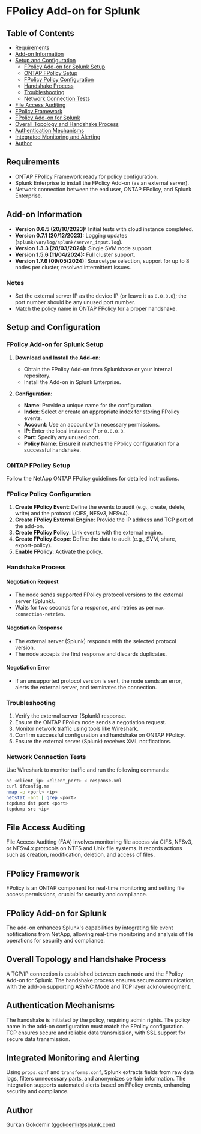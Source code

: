 # FPolicy Add-on for Splunk

## Table of Contents

- [Requirements](#requirements)
- [Add-on Information](#add-on-information)
- [Setup and Configuration](#setup-and-configuration)
  - [FPolicy Add-on for Splunk Setup](#fpolicy-add-on-for-splunk-setup)
  - [ONTAP FPolicy Setup](#ontap-fpolicy-setup)
  - [FPolicy Policy Configuration](#fpolicy-policy-configuration)
  - [Handshake Process](#handshake-process)
  - [Troubleshooting](#troubleshooting)
  - [Network Connection Tests](#network-connection-tests)
- [File Access Auditing](#file-access-auditing)
- [FPolicy Framework](#fpolicy-framework)
- [FPolicy Add-on for Splunk](#fpolicy-add-on-for-splunk)
- [Overall Topology and Handshake Process](#overall-topology-and-handshake-process)
- [Authentication Mechanisms](#authentication-mechanisms)
- [Integrated Monitoring and Alerting](#integrated-monitoring-and-alerting)
- [Author](#author)

## Requirements

- ONTAP FPolicy Framework ready for policy configuration.
- Splunk Enterprise to install the FPolicy Add-on (as an external server).
- Network connection between the end user, ONTAP FPolicy, and Splunk Enterprise.

## Add-on Information

- **Version 0.6.5 (20/10/2023):** Initial tests with cloud instance completed.
- **Version 0.7.1 (20/12/2023):** Logging updates (`splunk/var/log/splunk/server_input.log`).
- **Version 1.3.3 (28/03/2024):** Single SVM node support.
- **Version 1.5.6 (11/04/2024):** Full cluster support.
- **Version 1.7.6 (09/05/2024):** Sourcetype selection, support for up to 8 nodes per cluster, resolved intermittent issues.

### Notes

- Set the external server IP as the device IP (or leave it as `0.0.0.0`); the port number should be any unused port number.
- Match the policy name in ONTAP FPolicy for a proper handshake.

## Setup and Configuration

### FPolicy Add-on for Splunk Setup

1. **Download and Install the Add-on**:
   - Obtain the FPolicy Add-on from Splunkbase or your internal repository.
   - Install the Add-on in Splunk Enterprise.

2. **Configuration**:
   - **Name**: Provide a unique name for the configuration.
   - **Index**: Select or create an appropriate index for storing FPolicy events.
   - **Account**: Use an account with necessary permissions.
   - **IP**: Enter the local instance IP or `0.0.0.0`.
   - **Port**: Specify any unused port.
   - **Policy Name**: Ensure it matches the FPolicy configuration for a successful handshake.

### ONTAP FPolicy Setup

Follow the NetApp ONTAP FPolicy guidelines for detailed instructions.

### FPolicy Policy Configuration

1. **Create FPolicy Event**: Define the events to audit (e.g., create, delete, write) and the protocol (CIFS, NFSv3, NFSv4).
2. **Create FPolicy External Engine**: Provide the IP address and TCP port of the add-on.
3. **Create FPolicy Policy**: Link events with the external engine.
4. **Create FPolicy Scope**: Define the data to audit (e.g., SVM, share, export-policy).
5. **Enable FPolicy**: Activate the policy.

### Handshake Process

#### Negotiation Request

- The node sends supported FPolicy protocol versions to the external server (Splunk).
- Waits for two seconds for a response, and retries as per `max-connection-retries`.

#### Negotiation Response

- The external server (Splunk) responds with the selected protocol version.
- The node accepts the first response and discards duplicates.

#### Negotiation Error

- If an unsupported protocol version is sent, the node sends an error, alerts the external server, and terminates the connection.

### Troubleshooting

1. Verify the external server (Splunk) response.
2. Ensure the ONTAP FPolicy node sends a negotiation request.
3. Monitor network traffic using tools like Wireshark.
4. Confirm successful configuration and handshake on ONTAP FPolicy.
5. Ensure the external server (Splunk) receives XML notifications.

### Network Connection Tests

Use Wireshark to monitor traffic and run the following commands:

```bash
nc <client_ip> <client_port> < response.xml
curl ifconfig.me
nmap -p <port> <ip>
netstat -ant | grep <port>
tcpdump dst port <port>
tcpdump src <ip>
```

## File Access Auditing

File Access Auditing (FAA) involves monitoring file access via CIFS, NFSv3, or NFSv4.x protocols on NTFS and Unix file systems. It records actions such as creation, modification, deletion, and access of files.

## FPolicy Framework

FPolicy is an ONTAP component for real-time monitoring and setting file access permissions, crucial for security and compliance.

## FPolicy Add-on for Splunk

The add-on enhances Splunk's capabilities by integrating file event notifications from NetApp, allowing real-time monitoring and analysis of file operations for security and compliance.

## Overall Topology and Handshake Process

A TCP/IP connection is established between each node and the FPolicy Add-on for Splunk. The handshake process ensures secure communication, with the add-on supporting ASYNC Mode and TCP layer acknowledgment.

## Authentication Mechanisms

The handshake is initiated by the policy, requiring admin rights. The policy name in the add-on configuration must match the FPolicy configuration. TCP ensures secure and reliable data transmission, with SSL support for secure data transmission.

## Integrated Monitoring and Alerting

Using `props.conf` and `transforms.conf`, Splunk extracts fields from raw data logs, filters unnecessary parts, and anonymizes certain information. The integration supports automated alerts based on FPolicy events, enhancing security and compliance.

## Author

Gurkan Gokdemir (ggokdemir@splunk.com)